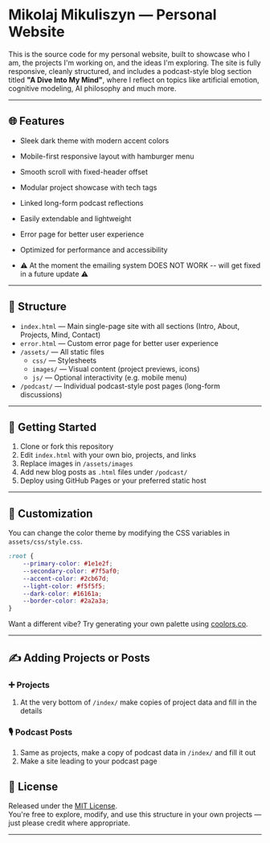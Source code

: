 # Mikolaj Mikuliszyn — Personal Website

This is the source code for my personal website, built to showcase who I am, the projects I'm working on, and the ideas I'm exploring. The site is fully responsive, cleanly structured, and includes a podcast-style blog section titled **"A Dive Into My Mind"**, where I reflect on topics like artificial emotion, cognitive modeling, AI philosophy and much more.

---

## 🌐 Features

- Sleek dark theme with modern accent colors
- Mobile-first responsive layout with hamburger menu
- Smooth scroll with fixed-header offset
- Modular project showcase with tech tags
- Linked long-form podcast reflections
- Easily extendable and lightweight
- Error page for better user experience
- Optimized for performance and accessibility

- ⚠️ At the moment the emailing system DOES NOT WORK -- will get fixed in a future update ⚠️

---

## 📁 Structure

- `index.html` — Main single-page site with all sections (Intro, About, Projects, Mind, Contact)
- `error.html` — Custom error page for better user experience
- `/assets/` — All static files
  - `css/` — Stylesheets
  - `images/` — Visual content (project previews, icons)
  - `js/` — Optional interactivity (e.g. mobile menu)
- `/podcast/` — Individual podcast-style post pages (long-form discussions)

---

## 🚀 Getting Started

1. Clone or fork this repository  
2. Edit `index.html` with your own bio, projects, and links  
3. Replace images in `/assets/images`  
4. Add new blog posts as `.html` files under `/podcast/`  
5. Deploy using GitHub Pages or your preferred static host

---

## 🎨 Customization

You can change the color theme by modifying the CSS variables in `assets/css/style.css`.

```css
:root {
    --primary-color: #1e1e2f;
    --secondary-color: #7f5af0;
    --accent-color: #2cb67d;
    --light-color: #f5f5f5;
    --dark-color: #16161a;
    --border-color: #2a2a3a;
}
```

Want a different vibe? Try generating your own palette using [coolors.co](https://coolors.co).

---

## ✍️ Adding Projects or Posts

### ➕ Projects
1. At the very bottom of `/index/` make copies of project data and fill in the details

### 🎙️ Podcast Posts
1. Same as projects, make a copy of podcast data in `/index/` and fill it out
2. Make a site leading to your podcast page

## 📄 License

Released under the [MIT License](https://opensource.org/licenses/MIT).  
You're free to explore, modify, and use this structure in your own projects — just please credit where appropriate.

---
